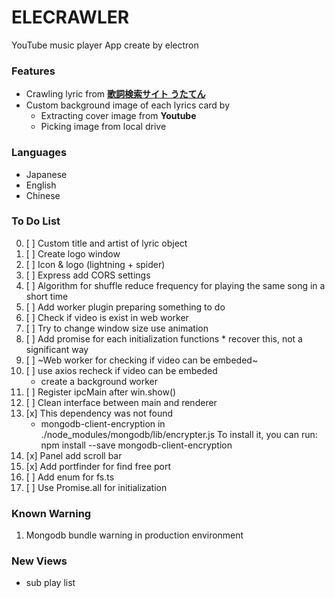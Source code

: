 # ELECRAWLER

YouTube music player App create by electron

### Features
* Crawling lyric from **[歌詞検索サイト うたてん](https://utaten.com/)**
* Custom background image of each lyrics card by
    * Extracting cover image from **Youtube**
    * Picking image from local drive 

### Languages
- Japanese
- English
- Chinese

### To Do List

0. [ ] Custom title and artist of lyric object
0. [ ] Create logo window
0. [ ] Icon & logo (lightning + spider) 
0. [ ] Express add CORS settings 
0. [ ] Algorithm for shuffle reduce frequency for playing the same song in a short time
0. [ ] Add worker plugin preparing something to do
0. [ ] Check if video is exist in web worker 
0. [ ] Try to change window size use animation
0. [ ] Add promise for each initialization functions
        * recover this, not a significant way
0. [ ] ~Web worker for checking if video can be embeded~
0. [ ] use axios recheck if video can be embeded
    * create a background worker
0. [ ] Register ipcMain after win.show()
0. [ ] Clean interface between main and renderer
0. [x] This dependency was not found
    * mongodb-client-encryption in ./node_modules/mongodb/lib/encrypter.js
    To install it, you can run: npm install --save mongodb-client-encryption
0. [x] Panel add scroll bar
0. [x] Add portfinder for find free port
0. [ ] Add enum for fs.ts
0. [ ] Use Promise.all for initialization
 
### Known Warning

1. Mongodb bundle warning in production environment

### New Views

* sub play list